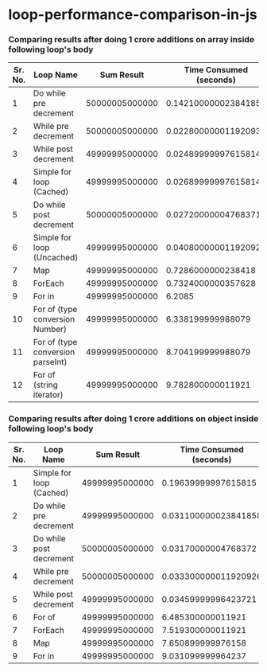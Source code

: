 ﻿# loop-performance-comparison-in-js

### Comparing results after doing 1 crore additions on array inside following loop's body

Sr. No. | Loop Name | Sum Result | Time Consumed (seconds)
--------|-----------|------------|------------------------
1 | Do while pre decrement | 50000005000000 |  0.14210000002384185
2 | While pre decrement | 50000005000000 |  0.02280000001192093
3 | While post decrement | 49999995000000 |  0.024899999976158143
4 | Simple for loop (Cached) | 49999995000000 | 0.02689999997615814
5 | Do while post decrement | 50000005000000 |  0.027200000047683717
6 | Simple for loop (Uncached) | 49999995000000 |  0.040800000011920926
7 | Map | 49999995000000 |  0.7286000000238418
8 | ForEach | 49999995000000 |  0.7324000000357628
9 | For in  | 49999995000000 | 6.2085
10 | For of (type conversion Number) | 49999995000000 | 6.338199999988079
11 | For of (type conversion parseInt) | 49999995000000 | 8.704199999988079
12 | For of (string iterator) | 49999995000000 | 9.782800000011921

### Comparing results after doing 1 crore additions on object inside following loop's body

Sr. No. | Loop Name | Sum Result | Time Consumed (seconds)
--------|-----------|------------|------------------------
1 | Simple for loop (Cached) | 49999995000000 | 0.19639999997615815
2 | Do while pre decrement | 49999995000000 | 0.031100000023841858
3 | Do while post decrement | 50000005000000 |  0.03170000004768372
4 | While pre decrement | 50000005000000 |  0.033300000011920926
5 | While post decrement | 49999995000000 |  0.03459999996423721
6 | For of | 49999995000000 | 6.485300000011921
7 | ForEach | 49999995000000 |  7.519300000011921
8 | Map | 49999995000000 | 7.650899999976158
9 | For in  | 49999995000000 | 9.031099999964237

